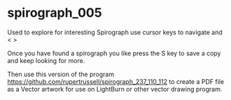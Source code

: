 # spirograph_005
Used to explore for interesting Spirograph use cursor keys to navigate and &lt; > 

Once you have found a spirograph you like press the S key to save a copy
and keep looking for more.

Then use this version of the program  https://github.com/rupertrussell/spirograph_237_110_112
to create a PDF file as a Vector artwork for use on LightBurn or other vector drawing program.

